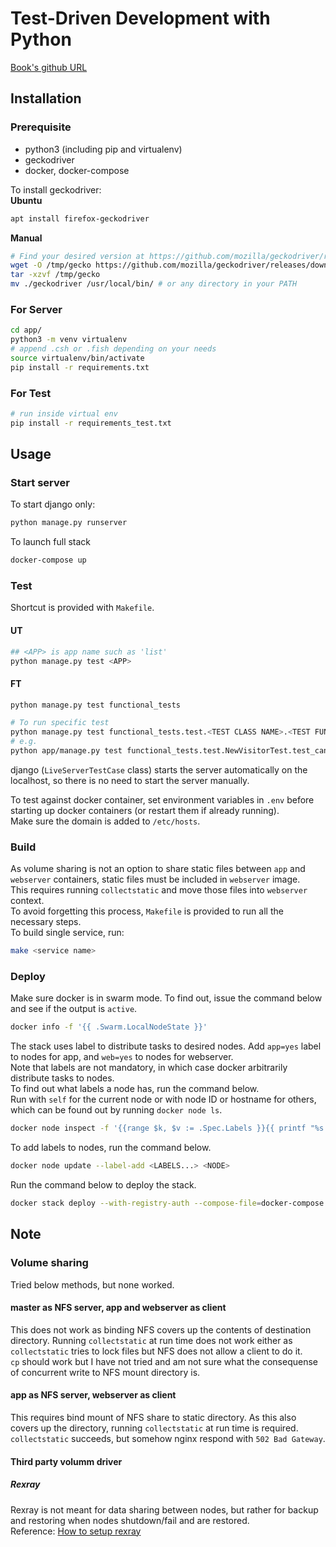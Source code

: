 # Test-Driven Development with Python
[Book's github URL](https://github.com/hjwp/Book-TDD-Web-Dev-Python)

## Installation

### Prerequisite
- python3 (including pip and virtualenv)
- geckodriver
- docker, docker-compose

To install geckodriver:  
**Ubuntu**  
```sh
apt install firefox-geckodriver
```

**Manual**  
```sh
# Find your desired version at https://github.com/mozilla/geckodriver/releases
wget -O /tmp/gecko https://github.com/mozilla/geckodriver/releases/download/v0.26.0/geckodriver-v0.26.0-linux64.tar.gz
tar -xzvf /tmp/gecko
mv ./geckodriver /usr/local/bin/ # or any directory in your PATH
```

### For Server
```sh
cd app/
python3 -m venv virtualenv
# append .csh or .fish depending on your needs
source virtualenv/bin/activate
pip install -r requirements.txt
```

### For Test
```sh
# run inside virtual env
pip install -r requirements_test.txt
```

## Usage

### Start server

To start django only:
```sh
python manage.py runserver
```
To launch full stack
```sh
docker-compose up
```

### Test
Shortcut is provided with `Makefile`.

#### UT
```sh
## <APP> is app name such as 'list'
python manage.py test <APP>
```

#### FT
```sh
python manage.py test functional_tests

# To run specific test
python manage.py test functional_tests.test.<TEST CLASS NAME>.<TEST FUNCTION NAME>
# e.g.
python app/manage.py test functional_tests.test.NewVisitorTest.test_can_start_a_list_for_one_user
```
django (`LiveServerTestCase` class) starts the server automatically on the
localhost, so there is no need to start the server manually.  

To test against docker container, set environment variables in `.env` before
starting up docker containers (or restart them if already running).  
Make sure the domain is added to `/etc/hosts`.  

### Build
As volume sharing is not an option to share static files between `app` and
`webserver` containers, static files must be included in `webserver` image.  
This requires running `collectstatic` and move those files into `webserver`
context.  
To avoid forgetting this process, `Makefile` is provided to run all the
necessary steps.  
To build single service, run:
```sh
make <service name>
```

### Deploy
Make sure docker is in swarm mode. To find out, issue the command below and see
if the output is `active`.
```sh
docker info -f '{{ .Swarm.LocalNodeState }}'
```

The stack uses label to distribute tasks to desired nodes. Add `app=yes` label
to nodes for app, and `web=yes` to nodes for webserver.  
Note that labels are not mandatory, in which case docker arbitrarily distribute
tasks to nodes.  
To find out what labels a node has, run the command below.  
Run with `self` for the current node or with node ID or hostname for others,
which can be found out by running `docker node ls`.
```sh
docker node inspect -f '{{range $k, $v := .Spec.Labels }}{{ printf "%s: %s\n" $k $v }}{{end}}' <NODE>
```
To add labels to nodes, run the command below.
```sh
docker node update --label-add <LABELS...> <NODE>
```

Run the command below to deploy the stack.
```sh
docker stack deploy --with-registry-auth --compose-file=docker-compose.yml --compose-file=docker-stack.yml python-tdd
```

## Note

### Volume sharing
Tried below methods, but none worked.

#### master as NFS server, app and webserver as client
This does not work as binding NFS covers up the contents of destination
directory. Running `collectstatic` at run time does not work either as
`collectstatic` tries to lock files but NFS does not allow a client to do it.  
`cp` should work but I have not tried and am not sure what the consequense of
concurrent write to NFS mount directory is.

#### app as NFS server, webserver as client
This requires bind mount of NFS share to static directory. As this also covers
up the directory, running `collectstatic` at run time is required.
`collectstatic` succeeds, but somehow nginx respond with `502 Bad Gateway`.

#### Third party volumm driver

##### Rexray
Rexray is not meant for data sharing between nodes, but rather for backup and
restoring when nodes shutdown/fail and are restored.  
Reference: [How to setup rexray](https://autoize.com/persistent-storage-for-docker-swarms-with-rex-ray/)

